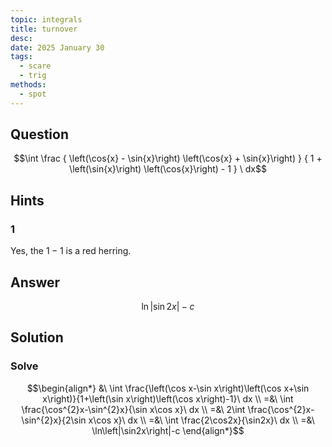 ```yaml
---
topic: integrals
title: turnover
desc: 
date: 2025 January 30
tags:
  - scare
  - trig
methods:
  - spot
---
```



## Question
```math
\int
  \frac
    { \left(\cos{x} - \sin{x}\right) \left(\cos{x} + \sin{x}\right) }
    { 1 + \left(\sin{x}\right) \left(\cos{x}\right) - 1 }
\ dx
```


## Hints

### 1
Yes, the $1 - 1$ is a red herring.


## Answer
```math
\ln\left|\sin{2x}\right|-c
```


## Solution

### Solve
```math
\begin{align*}
  &\ \int \frac{\left(\cos x-\sin x\right)\left(\cos x+\sin x\right)}{1+\left(\sin x\right)\left(\cos x\right)-1}\ dx
  \\ =&\ \int \frac{\cos^{2}x-\sin^{2}x}{\sin x\cos x}\ dx
  \\ =&\ 2\int \frac{\cos^{2}x-\sin^{2}x}{2\sin x\cos x}\ dx
  \\ =&\ \int \frac{2\cos2x}{\sin2x}\ dx
  \\ =&\ \ln\left|\sin2x\right|-c
\end{align*}
```
